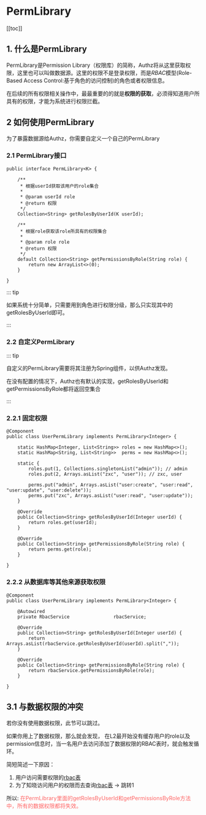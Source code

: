 # PermLibrary

[[toc]]

## 1. 什么是PermLibrary

PermLibrary是Permission Library（权限库）的简称，Authz将从这里获取权限，这里也可以叫做数据源。这里的权限不是登录权限，而是*RBAC*模型(Role-Based Access Control:基于角色的访问控制)的角色或者权限信息。

在后续的所有权限相关操作中，最最重要的的就是**权限的获取**，必须得知道用户所具有的权限，才能为系统进行权限拦截。



## 2 如何使用PermLibrary

为了暴露数据源给Authz，你需要自定义一个自己的PermLibrary

### 2.1 PermLibrary接口

```java{1,9,17-18}
public interface PermLibrary<K> {

    /**
     * 根据userId获取该用户的role集合
     *
     * @param userId role
     * @return 权限
     */
    Collection<String> getRolesByUserId(K userId);

    /**
     * 根据role获取该role所具有的权限集合
     *
     * @param role role
     * @return 权限
     */
    default Collection<String> getPermissionsByRole(String role) {
        return new ArrayList<>(0);
    }

}
```

::: tip

如果系统十分简单，只需要用到角色进行权限分级，那么只实现其中的getRolesByUserId即可。

:::

### 2.2 自定义PermLibrary

::: tip

自定义的PermLibrary需要将其注册为Spring组件，以供Authz发现。

在没有配置的情况下，Authz也有默认的实现，getRolesByUserId和getPermissionsByRole都将返回空集合

:::

### 2.2.1 固定权限

```java{1-2,16-18,21-23}
@Component
public class UserPermLibrary implements PermLibrary<Integer> {

    static HashMap<Integer, List<String>> roles = new HashMap<>();
    static HashMap<String, List<String>>  perms = new HashMap<>();

    static {
        roles.put(1, Collections.singletonList("admin")); // admin
        roles.put(2, Arrays.asList("zxc", "user")); // zxc, user

        perms.put("admin", Arrays.asList("user:create", "user:read", "user:update", "user:delete"));
        perms.put("zxc", Arrays.asList("user:read", "user:update"));
    }

    @Override
    public Collection<String> getRolesByUserId(Integer userId) {
        return roles.get(userId);
    }

    @Override
    public Collection<String> getPermissionsByRole(String role) {
        return perms.get(role);
    }

}
```

### 2.2.2 从数据库等其他来源获取权限

```java{1-2,5,8-10,13-15}
@Component
public class UserPermLibrary implements PermLibrary<Integer> {

    @Autowired
    private RbacService                rbacService;
    
    @Override
    public Collection<String> getRolesByUserId(Integer userId) {
        return Arrays.asList(rbacService.getRolesByUserId(userId).split(","));
    }

    @Override
    public Collection<String> getPermissionsByRole(String role) {
        return rbacService.getPermissionsByRole(role);
    }
  
}
```



## 3.1 与数据权限的冲突

若你没有使用数据权限，此节可以跳过。

如果你用上了数据权限，那么就会发现， 在L2最开始没有缓存用户的role以及permission信息时，当一名用户去访问添加了数据权限的RBAC表时，就会触发循环。

简短简述一下原因：

1. 用户访问需要权限的<u>rbac表</u>
2. 为了知晓访问用户的权限而去查询<u>rbac表</u> -> 跳转1



所以:
<span style='color: #ff6565'>在PermLibrary里面的getRolesByUserId和getPermissionsByRole方法中，所有的数据权限都将失效。</span>





<style>
  :root{
    --vp-home-hero-name-color: transparent;
    --vp-home-hero-name-background: -webkit-linear-gradient(120deg, #e7cb7f, #d65454);

    --vp-c-brand: #fb8732;
    --vp-c-brand-light: #fb8732;
    --vp-c-brand-lighter: #ff7727;
    --vp-c-brand-dark: #fb8732;
    --vp-c-brand-darker: #ff7727;
  }
</style>